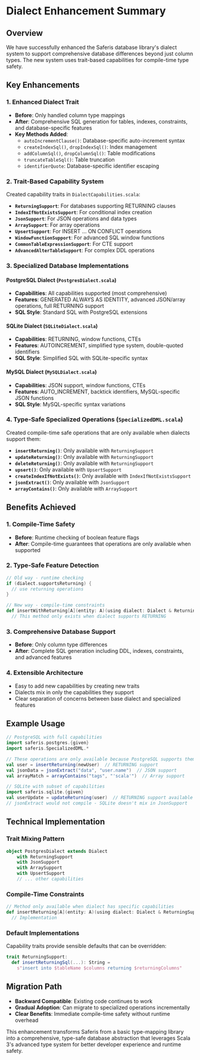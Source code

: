 # Dialect Enhancement Summary

## Overview
We have successfully enhanced the Saferis database library's dialect system to support comprehensive database differences beyond just column types. The new system uses trait-based capabilities for compile-time type safety.

## Key Enhancements

### 1. Enhanced Dialect Trait
- **Before**: Only handled column type mappings
- **After**: Comprehensive SQL generation for tables, indexes, constraints, and database-specific features
- **Key Methods Added**: 
  - `autoIncrementClause()`: Database-specific auto-increment syntax
  - `createIndexSql()`, `dropIndexSql()`: Index management
  - `addColumnSql()`, `dropColumnSql()`: Table modifications
  - `truncateTableSql()`: Table truncation
  - `identifierQuote`: Database-specific identifier escaping

### 2. Trait-Based Capability System
Created capability traits in `DialectCapabilities.scala`:

- **`ReturningSupport`**: For databases supporting RETURNING clauses
- **`IndexIfNotExistsSupport`**: For conditional index creation
- **`JsonSupport`**: For JSON operations and data types
- **`ArraySupport`**: For array operations
- **`UpsertSupport`**: For INSERT ... ON CONFLICT operations
- **`WindowFunctionSupport`**: For advanced SQL window functions
- **`CommonTableExpressionSupport`**: For CTE support
- **`AdvancedAlterTableSupport`**: For complex DDL operations

### 3. Specialized Database Implementations

#### PostgreSQL Dialect (`PostgresDialect.scala`)
- **Capabilities**: All capabilities supported (most comprehensive)
- **Features**: GENERATED ALWAYS AS IDENTITY, advanced JSON/array operations, full RETURNING support
- **SQL Style**: Standard SQL with PostgreSQL extensions

#### SQLite Dialect (`SQLiteDialect.scala`) 
- **Capabilities**: RETURNING, window functions, CTEs
- **Features**: AUTOINCREMENT, simplified type system, double-quoted identifiers
- **SQL Style**: Simplified SQL with SQLite-specific syntax

#### MySQL Dialect (`MySQLDialect.scala`)
- **Capabilities**: JSON support, window functions, CTEs
- **Features**: AUTO_INCREMENT, backtick identifiers, MySQL-specific JSON functions
- **SQL Style**: MySQL-specific syntax variations

### 4. Type-Safe Specialized Operations (`SpecializedDML.scala`)
Created compile-time safe operations that are only available when dialects support them:

- **`insertReturning()`**: Only available with `ReturningSupport`
- **`updateReturning()`**: Only available with `ReturningSupport`
- **`deleteReturning()`**: Only available with `ReturningSupport`
- **`upsert()`**: Only available with `UpsertSupport`
- **`createIndexIfNotExists()`**: Only available with `IndexIfNotExistsSupport`
- **`jsonExtract()`**: Only available with `JsonSupport`
- **`arrayContains()`**: Only available with `ArraySupport`

## Benefits Achieved

### 1. Compile-Time Safety
- **Before**: Runtime checking of boolean feature flags
- **After**: Compile-time guarantees that operations are only available when supported

### 2. Type-Safe Feature Detection
```scala
// Old way - runtime checking
if (dialect.supportsReturning) {
  // use returning operations
}

// New way - compile-time constraints
def insertWithReturning[A](entity: A)(using dialect: Dialect & ReturningSupport) = 
  // This method only exists when dialect supports RETURNING
```

### 3. Comprehensive Database Support
- **Before**: Only column type differences
- **After**: Complete SQL generation including DDL, indexes, constraints, and advanced features

### 4. Extensible Architecture
- Easy to add new capabilities by creating new traits
- Dialects mix in only the capabilities they support
- Clear separation of concerns between base dialect and specialized features

## Example Usage

```scala
// PostgreSQL with full capabilities
import saferis.postgres.{given}
import saferis.SpecializedDML.*

// These operations are only available because PostgreSQL supports them
val user = insertReturning(newUser)  // RETURNING support
val jsonData = jsonExtract("data", "user.name")  // JSON support
val arrayMatch = arrayContains("tags", "'scala'")  // Array support

// SQLite with subset of capabilities
import saferis.sqlite.{given}
val userUpdate = updateReturning(user)  // RETURNING support available
// jsonExtract would not compile - SQLite doesn't mix in JsonSupport
```

## Technical Implementation

### Trait Mixing Pattern
```scala
object PostgresDialect extends Dialect
    with ReturningSupport
    with JsonSupport
    with ArraySupport
    with UpsertSupport
    // ... other capabilities
```

### Compile-Time Constraints
```scala
// Method only available when dialect has specific capabilities
def insertReturning[A](entity: A)(using dialect: Dialect & ReturningSupport) = 
  // Implementation
```

### Default Implementations
Capability traits provide sensible defaults that can be overridden:
```scala
trait ReturningSupport:
  def insertReturningSql(...): String = 
    s"insert into $tableName $columns returning $returningColumns"
```

## Migration Path
- **Backward Compatible**: Existing code continues to work
- **Gradual Adoption**: Can migrate to specialized operations incrementally
- **Clear Benefits**: Immediate compile-time safety without runtime overhead

This enhancement transforms Saferis from a basic type-mapping library into a comprehensive, type-safe database abstraction that leverages Scala 3's advanced type system for better developer experience and runtime safety.
